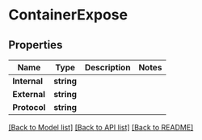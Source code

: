 # ContainerExpose

## Properties

Name | Type | Description | Notes
------------ | ------------- | ------------- | -------------
**Internal** | **string** |  | 
**External** | **string** |  | 
**Protocol** | **string** |  | 

[[Back to Model list]](../README.md#documentation-for-models) [[Back to API list]](../README.md#documentation-for-api-endpoints) [[Back to README]](../README.md)


